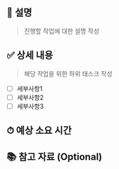 ## 📌 설명

> 진행할 작업에 대한 설명 작성
> 

## ✅ 상세 내용

> 해당 작업을 위한 하위 태스크 작성
> 
- [ ]  세부사항1
- [ ]  세부사항2
- [ ]  세부사항3

## ⏱ 예상 소요 시간

## 📚 참고 자료 (Optional)
